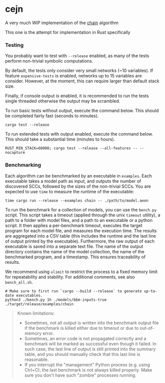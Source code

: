 # cejn

A very much WIP implementation of the [chain](https://link.springer.com/chapter/10.1007/978-3-031-30820-8_22) algorithm

This one is the attempt for implementation in Rust specifically

### Testing

You probably want to test with `--release` enabled, as many of the tests perform non-trivial
symbolic computations.

By default, the tests only consider very small networks (~10 variables).
If feature `expensive-tests` is enabled, networks up to 15 variables are consider.
However, at the moment, this can require larger than default stack size.

Finally, if console output is enabled, it is recommended to run the tests single 
threaded otherwise the output may be scrambled.

To run basic tests without output, execute the command below. This should be completed 
fairly fast (seconds to minutes).
```
cargo test --release
```

To run extended tests with output enabled, execute the command below. This should take 
a substantial time (minutes to hours).
```
RUST_MIN_STACK=60000; cargo test --release --all-features -- --nocapture 
```

### Benchmarking

Each algorithm can be benchmarked by an executable in `examples`. Each executable takes
a model path as input, and outputs the number of discovered SCCs, followed by the sizes of 
the non-trivial SCCs. You are expected to use `time` to measure the runtime of the executable:

```
time cargo run --release --examples chain -- ./path/to/model.aeon
```

To run the benchmark for a collection of models, you can use the `bench.py` script.
This script takes a timeout (applied through the unix `timeout` utility), a path to a
folder with model files, and a path to an executable or a python script. It then applies
a per-benchmark timeout, executes the target program for each model file, and measures the 
execution time. The results are aggregated into a CSV table (this includes the runtime
and the last line of output printed by the executable). Furthermore, the
raw output of each executable is saved into a separate text file. The name of the output
directory contains the name of the model collection, the name of the benchmarked program,
and a timestamp. This ensures traceability of results. 

We recommend using `ulimit`
to restrict the process to a fixed memory limit for repeatability and stability. For additional
comments, see also `bench_all.sh`.

```
# Make sure to first run `cargo --build --release` to generate up-to-date executables. 
python3 ./bench.py 1h ./models/bbm-inputs-true ./target/release/examples/chain
```

 > Known limitations: 
 >  * Sometimes, not all output is written into the benchmark output file if the benchmark is
 >    killed either due to timeout or due to out-of-memory error.
 >  * Sometimes, an error code is not propagated correctly and a benchmark will be marked as
 >    successful even though it failed. In such case, the last line of output is still printed
 >    into the summary table, and you should manually check that this last line is reasonable.
 >  * If you interrupt the "management" Python process (e.g. using Ctrl+C), the last benchmark 
 >    is not always killed properly. Make sure you don't have such "zombie" processes running.